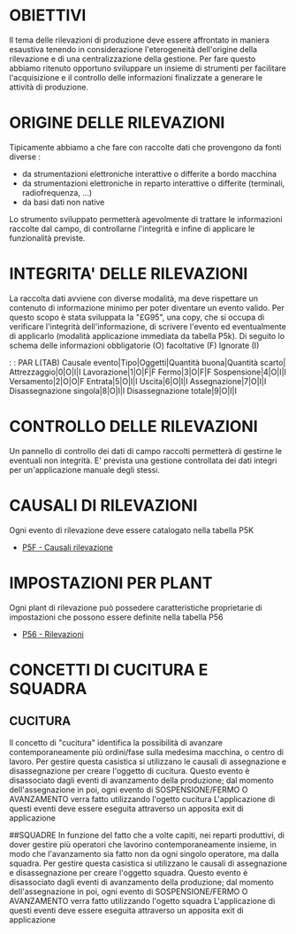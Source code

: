 # OBIETTIVI
Il tema delle rilevazioni di produzione deve essere affrontato in maniera esaustiva tenendo in considerazione l'eterogeneità dell'origine della rilevazione e di una centralizzazione della gestione. Per fare questo abbiamo ritenuto opportuno sviluppare un insieme di strumenti per facilitare l'acquisizione e il controllo delle informazioni finalizzate a generare le attività di produzione.

# ORIGINE DELLE RILEVAZIONI
Tipicamente abbiamo a che fare con raccolte dati che provengono da fonti diverse : 
-  da strumentazioni elettroniche interattive o differite a bordo macchina
-  da strumentazioni elettroniche in reparto interattive o differite (terminali, radiofrequenza, ...)
-  da basi dati non native

Lo strumento sviluppato permetterà agevolmente di trattare le informazioni raccolte dal campo, di controllarne l'integrità e infine di applicare le funzionalità previste.

# INTEGRITA' DELLE RILEVAZIONI
La raccolta dati avviene con diverse modalità, ma deve rispettare un contenuto di informazione minimo per poter  diventare un evento valido. Per questo scopo è stata sviluppata la "£G95", una copy, che si occupa di verificare l'integrità dell'informazione, di scrivere l'evento ed eventualmente di applicarlo (modalità applicazione immediata da tabella P5k). Di seguito lo schema delle informazioni obbligatorie (O) facoltative (F) Ignorate (I)

 :  : PAR L(TAB)
Causale evento|Tipo|Oggetti|Quantità buona|Quantità scarto|
Attrezzaggio|0|O|I|I
Lavorazione|1|O|F|F
Fermo|3|O|F|F
Sospensione|4|O|I|I
Versamento|2|O|O|F
Entrata|5|O|I|I
Uscita|6|O|I|I
Assegnazione|7|O|I|I
Disassegnazione singola|8|O|I|I
Disassegnazione totale|9|O|I|I



# CONTROLLO DELLE RILEVAZIONI
Un pannello di controllo dei dati di campo raccolti permetterà di gestirne le eventuali non integrità. E' prevista una gestione controllata dei dati integri per un'applicazione manuale degli stessi.

# CAUSALI DI RILEVAZIONI
Ogni evento di rilevazione deve essere catalogato nella tabella P5K
- [P5F - Causali rilevazione](Sorgenti/OG/TA/P5K)

# IMPOSTAZIONI PER PLANT
Ogni plant di rilevazione può possedere caratteristiche proprietarie di impostazioni che possono essere definite nella tabella P56
- [P56 - Rilevazioni](Sorgenti/OG/TA/P56)

# CONCETTI DI CUCITURA E SQUADRA
## CUCITURA
Il concetto di "cucitura" identifica la possibilità di avanzare contemporaneamente più ordini/fase sulla medesima macchina, o centro di lavoro.
Per gestire questa casistica si utilizzano le causali di assegnazione e disassegnazione per creare  l'oggetto di cucitura.
Questo evento è disassociato dagli eventi di avanzamento della produzione; dal momento dell'assegnazione in poi, ogni evento di SOSPENSIONE/FERMO O AVANZAMENTO verra fatto utilizzando l'ogetto cucitura
L'applicazione di questi eventi deve essere eseguita attraverso un apposita exit di applicazione

##SQUADRE
In funzione del fatto che a volte capiti, nei reparti produttivi, di dover gestire più operatori che lavorino contemporaneamente insieme, in modo che l'avanzamento sia fatto non da ogni singolo operatore, ma dalla squadra.
Per gestire questa casistica si utilizzano le causali di assegnazione e disassegnazione per creare  l'oggetto squadra.
Questo evento è disassociato dagli eventi di avanzamento della produzione; dal momento dell'assegnazione in poi, ogni evento di SOSPENSIONE/FERMO O AVANZAMENTO verra fatto utilizzando l'ogetto squadra
L'applicazione di questi eventi deve essere eseguita attraverso un apposita exit di applicazione
